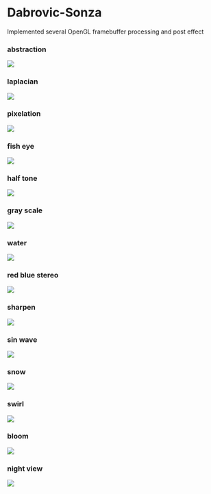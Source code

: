 # Dabrovic-Sonza
Implemented several OpenGL framebuffer processing and post effect

### abstraction
![](/Demo/abstraction.png)

### laplacian
![](/Demo/laplacian.png)

### pixelation
![](/Demo/pixelation.png)

### fish eye
![](/Demo/fish-eye.png)

### half tone
![](/Demo/half-tone.png)

### gray scale
![](/Demo/gray-scale.png)

### water
![](/Demo/water.png)

### red blue stereo
![](/Demo/red-blue-stereo.png)

### sharpen
![](/Demo/sharpen.png)

### sin wave
![](/Demo/sin-wave.png)

### snow
![](/Demo/snow.png)

### swirl
![](/Demo/swirl.png)

### bloom
![](/Demo/bloom.png)

### night view
![](/Demo/night-view.png)
